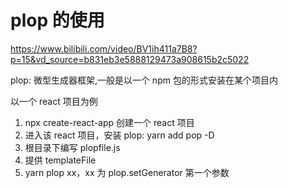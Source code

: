# plop 的使用

https://www.bilibili.com/video/BV1ih411a7B8?p=15&vd_source=b831eb3e5888129473a908615b2c5022

plop: 微型生成器框架,一般是以一个 npm 包的形式安装在某个项目内

以一个 react 项目为例

1. npx create-react-app 创建一个 react 项目
2. 进入该 react 项目，安装 plop: yarn add pop -D
3. 根目录下编写 plopfile.js
4. 提供 templateFile
5. yarn plop xx，xx 为 plop.setGenerator 第一个参数
